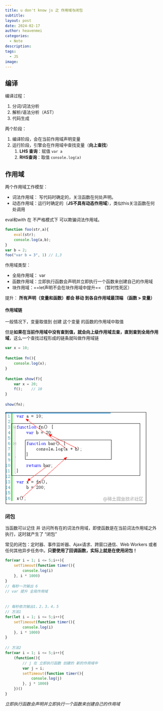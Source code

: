 ```yaml
---
title: u don't know js 之 作用域与闭包
subtitle: 
layout: post
date: 2024-02-17
author: heavenmei
categories:
  - Note
description: 
tags:
  - JS
image:
---
```

## 编译

编译过程：
1. 分词/词法分析
2. 解析/语法分析（AST）
3. 代码生成


两个阶段：
1. 编译阶段，会在当前作用域声明变量
2. 运行阶段，引擎会在作用域中查找变量（**向上查找**）
	1. **LHS 查询**：赋值 `var a`
	2. **RHS查询**：取值 `console.log(a)`

## 作用域

两个作用域工作模型：
- 词法作用域： 写代码时确定的，关注函数在何处声明。
- 动态作用域：运行时确定的（**JS不具有动态作用域**），类似this关注函数在何处调用


eval和with 在 不严格模式下 可以欺骗词法作用域。
```js
function foo(str,a){
	eval(str);
	console.log(a,b);
}
var b = 2;
foo("var b = 3", 1) // 1,3
```



作用域类型：
- 全局作用域： var
- 函数作用域：立即执行函数会声明并立即执行一个函数来创建自己的作用域
- 块作用域：==let声明不会在块作用域中提升== （暂时性死区）


提升： **所有声明（变量和函数）都会 移动 到各自作用域最顶端 （函数 > 变量）**


#### 作用域链

一般情况下，变量取值到 创建 这个变量 的函数的作用域中取值

但是**如果在当前作用域中没有查到值，就会向上级作用域去查，直到查到全局作用域**，这么一个查找过程形成的链条就叫做作用域链

```js
var x = 10;

function fn(){
    console.log(x);
}

function show(f){
    var x = 20;
    f();    // 10 
}

show(fn);
```

![](assets/js-1-20250119030100.png)





### 闭包

当函数可以记住 并 访问所有在的词法作用域，即使函数是在当前词法作用域之外执行，这时就产生了 “闭包”

常见的闭包：定时器、事件监听器、Ajax请求、跨窗口通信、Web Workers 或者任何其他异步任务中。**只要使用了回调函数，实际上就是在使用闭包！**


```js
for(var i = 1; i <= 5;i++){
	setTimeout(function timer(){
		console.log(i)
	}, i * 1000)
}
// 每秒一次输出 6
// var 提升 全局作用域


// 每秒依次输出1，2，3，4，5
// 方法1
for(let i = 1; i <= 5;i++){
	setTimeout(function timer(){
		console.log(i)
	}, i * 1000)
}

// 方法2
for(var i = 1; i <= 5;i++){
	(function(){
		// j 在 立即执行函数 创建的 新的作用域中
		var j = i;
		setTimeout(function timer(){
			console.log(j)
		}, j * 1000)
	})()
}


```


*立即执行函数会声明并立即执行一个函数来创建自己的作用域*